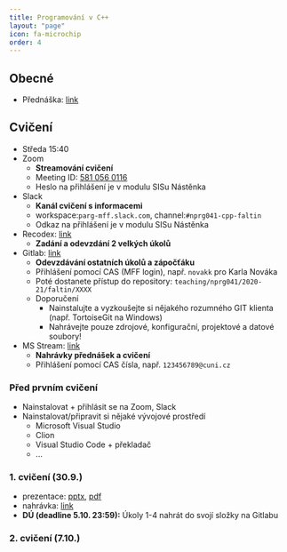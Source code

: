 ```yaml
---
title: Programování v C++
layout: "page"
icon: fa-microchip
order: 4
---
```


## Obecné
- Přednáška: [link](https://www.ksi.mff.cuni.cz/teaching/nprg041-web/)

## Cvičení
- Středa 15:40
- Zoom
  - **Streamování cvičení**
  - Meeting ID: [581 056 0116](https://cuni-cz.zoom.us/j/5810560116)
  - Heslo na přihlášení je v modulu SISu Nástěnka
- Slack
  - **Kanál cvičení s informacemi**
  - workspace:`parg-mff.slack.com`, channel:`#nprg041-cpp-faltin`
  - Odkaz na přihlášení je v modulu SISu Nástěnka
- Recodex: [link](https://recodex.mff.cuni.cz/)
  - **Zadání a odevzdání 2 velkých úkolů**
- Gitlab: [link](https://gitlab.mff.cuni.cz/)
  - **Odevzdávání ostatních úkolů a zápočťáku**
  - Přihlášení pomocí CAS (MFF login), např. `novakk` pro Karla Nováka
  - Poté dostanete přístup do repository: `teaching/nprg041/2020-21/faltin/XXXX`
  - Doporučení
    - Nainstalujte a vyzkoušejte si nějakého rozumného GIT klienta (např. TortoiseGit na Windows)
    - Nahrávejte pouze zdrojové, konfigurační, projektové a datové soubory!  
- MS Stream: [link](https://web.microsoftstream.com)
  - **Nahrávky přednášek a cvičení**
  - Přihlášení pomocí CAS čísla, např. `123456789@cuni.cz`
  
### Před prvním cvičení
- Nainstalovat + přihlásit se na Zoom, Slack
- Nainstalovat/připravit si nějaké vývojové prostředí
  - Microsoft Visual Studio
  - Clion
  - Visual Studio Code + překladač
  - ... 

### 1. cvičení (30.9.)
- prezentace: [pptx](data/2020-21/cpp/ex01_v2.pptx), [pdf](data/2020-21/cpp/ex01_v2.pdf)
- nahrávka: [link](https://web.microsoftstream.com/video/9793e64e-8151-4627-88c4-03dd09671804)
- **DÚ (deadline 5.10. 23:59):** Úkoly 1-4 nahrát do svojí složky na Gitlabu

### 2. cvičení (7.10.)